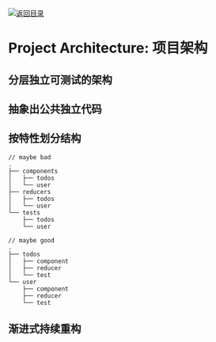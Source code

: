 [![返回目录](https://i.postimg.cc/50XLzC7C/image.png)](https://github.com/wx-chevalier/Web-Series/)

# Project Architecture: 项目架构

## 分层独立可测试的架构

## 抽象出公共独立代码

## 按特性划分结构

```
// maybe bad
.
├── components
│   ├── todos
│   └── user
├── reducers
│   ├── todos
│   └── user
└── tests
    ├── todos
    └── user

// maybe good
.
├── todos
│   ├── component
│   ├── reducer
│   └── test
└── user
    ├── component
    ├── reducer
    └── test
```

## 渐进式持续重构
